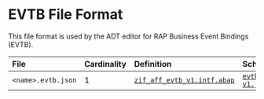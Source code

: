 # EVTB File Format
This file format is used by the ADT editor for RAP Business Event Bindings (EVTB).

File | Cardinality | Definition | Schema | Example
:--- | :---  | :--- | :--- | :---
`<name>.evtb.json` | 1 | [`zif_aff_evtb_v1.intf.abap`](./type/zif_aff_evtb_v1.intf.abap) | [`evtb-v1.json`](./evtb-v1.json) | [`zsboi_rap_atc_eb_valid.evtb.json`](./examples/zsboi_rap_atc_eb_valid.evtb.json)
